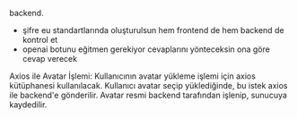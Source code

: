 backend.
- şifre eu standartlarında oluşturulsun hem frontend de hem backend de kontrol et
- openai botunu eğitmen gerekiyor cevaplarını yönteceksin ona göre cevap verecek

Axios ile Avatar İşlemi:
Kullanıcının avatar yükleme işlemi için axios kütüphanesi kullanılacak. Kullanıcı avatar seçip yüklediğinde, bu istek axios ile backend'e gönderilir.
Avatar resmi backend tarafından işlenip, sunucuya kaydedilir.

